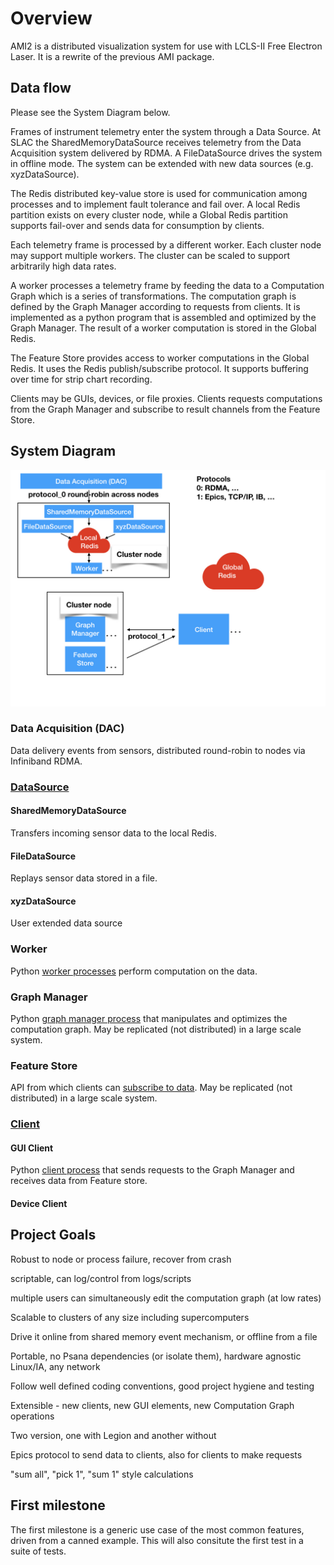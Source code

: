 # Overview

AMI2 is a distributed visualization system for use with LCLS-II Free Electron Laser.
It is a rewrite of the previous AMI package.

## Data flow
Please see the System Diagram below.

Frames of instrument telemetry enter the system through a Data Source.
At SLAC the SharedMemoryDataSource receives telemetry from the Data Acquisition system delivered by RDMA.
A FileDataSource drives the system in offline mode.
The system can be extended with new data sources (e.g. xyzDataSource).

The Redis distributed key-value store is used for communication among processes and to implement fault tolerance and fail over.
A local Redis partition exists on every cluster node, while a Global Redis partition supports fail-over and sends data for consumption by clients.

Each telemetry frame is processed by a different worker.
Each cluster node may support multiple workers.
The cluster can be scaled to support arbitrarily high data rates.

A worker processes a telemetry frame by feeding the data to a Computation Graph which is a series of transformations.
The computation graph is defined by the Graph Manager according to requests from clients.
It is implemented as a python program that is assembled and optimized by the Graph Manager.
The result of a worker computation is stored in the Global Redis.

The Feature Store provides access to worker computations in the Global Redis.
It uses the Redis publish/subscribe protocol.
It supports buffering over time for strip chart recording.

Clients may be GUIs, devices, or file proxies.
Clients requests computations from the Graph Manager and subscribe to result channels from the Feature Store.





## System Diagram

<img src="images/AMI2_system_diagram/AMI2_system_diagram.001.jpeg" width=800>

### Data Acquisition (DAC)
Data delivery events from sensors, distributed round-robin to nodes via Infiniband RDMA.

### [DataSource](data_source.md)
#### SharedMemoryDataSource
Transfers incoming sensor data to the local Redis.
#### FileDataSource
Replays sensor data stored in a file.
#### xyzDataSource
User extended data source

### Worker
Python [worker processes](worker.md) perform computation on the data.


### Graph Manager
Python [graph manager process](graph_manager.md) that manipulates and optimizes the computation graph.
May be replicated (not distributed) in a large scale system.

### Feature Store
API from which clients can [subscribe to data](feature_store.md).
May be replicated (not distributed) in a large scale system.

### [Client](client.md)
#### GUI Client
Python [client process](client.md) that sends requests to the Graph Manager and receives data from Feature store.
#### Device Client


## Project Goals

Robust to node or process failure, recover from crash

scriptable, can log/control from logs/scripts

multiple users can simultaneously edit the computation graph (at low rates)

Scalable to clusters of any size including supercomputers

Drive it online from shared memory event mechanism, or offline from a file

Portable, no Psana dependencies (or isolate them), hardware agnostic Linux/IA, any network

Follow well defined coding conventions, good project hygiene and testing

Extensible - new clients, new GUI elements, new Computation Graph operations

Two version, one with Legion and another without

Epics protocol to send data to clients, also for clients to make requests

"sum all", "pick 1", "sum 1" style calculations

## First milestone

The first milestone is a generic use case of the most common features, driven from
a canned example.
This will also consitute the first test in a suite of tests.


